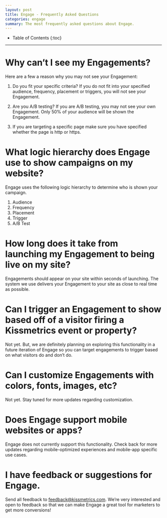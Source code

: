 ```yaml
---
layout: post
title: Engage - Frequently Asked Questions
categories: engage
summary: The most frequently asked questions about Engage. 
---
```

* Table of Contents
{:toc}
* * *

# Why can’t I see my Engagements?

Here are a few a reason why you may not see your Engagement:

1. Do you fit your specific criteria? If you do not fit into your specified audience, frequency, placement or triggers, you will not see your Engagement. 

2. Are you A/B testing? If you are A/B testing, you may not see your own Engagement. Only 50% of your audience will be shown the Engagement. 

3. If you are targeting a specific page make sure you have specified whether the page is http or https. 

# What logic hierarchy does Engage use to show campaigns on my website?

Engage uses the following logic hierarchy to determine who is shown your campaign. 

1. Audience
2. Frequency
3. Placement
4. Trigger
5. A/B Test

# How long does it take from launching my Engagement to being live on my site?

Engagements should appear on your site within seconds of launching. The system we use delivers your Engagement to your site as close to real time as possible.

# Can I trigger an Engagement to show based off of a visitor firing a Kissmetrics event or property?

Not yet. But, we are definitely planning on exploring this functionality in a future iteration of Engage so you can target engagements to trigger based on what visitors do and don’t do.

# Can I customize Engagements with colors, fonts, images, etc?

Not yet. Stay tuned for more updates regarding customization.

# Does Engage support mobile websites or apps?

Engage does not currently support this functionality. Check back for more updates regarding mobile-optimized experiences and mobile-app specific use cases.

# I have feedback or suggestions for Engage.

Send all feedback to [feedback@kissmetrics.com](mailto:feedback@kissmetrics.com). We’re very interested and open to feedback so that we can make Engage a great tool for marketers to get more conversions!